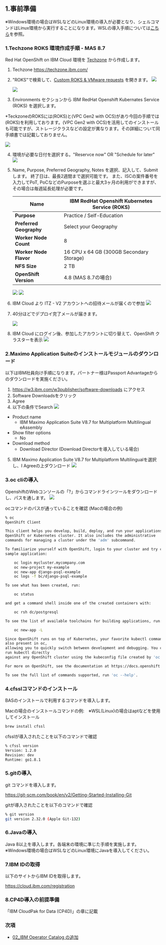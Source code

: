 ## 1.事前準備

※Windows環境の場合はWSLなどのLinux環境の導入が必要となり、シェルコマンドはLinux環境から実行することになります。WSLの導入手順については[こちら](https://docs.microsoft.com/ja-jp/windows/wsl/setup/environment)を参照。

### 1.Techzone ROKS 環境作成手順 - MAS 8.7

Red Hat OpenShift on IBM Cloud 環境を [Techzone](https://techzone.ibm.com/) から作成します。

1. Techzone https://techzone.ibm.com/ 

2. "ROKS"で検索して、[Custom ROKS & VMware requests](https://techzone.ibm.com/collection/custom-roks-vmware-requests) を開きます。
   ![](2022-04-20-08-26-10.png)

   ![](2022-04-20-08-26-41.png)

3. Environments セクションから IBM RedHat Openshift Kubernates Service (ROKS) を選択します。

*TeckzoneのROKSには(ROKS)と(VPC Gen2 with OCS)があり今回の手順では(ROKS)を利用しております。(VPC Gen2 with OCS)を活用してのインストールも可能ですが、ストレージクラスなどの設定が異なります。その詳細について同手順書では記載しておりません。
   
   ![](2022-04-20-08-27-43.png)

4. 環境が必要な日付を選択する。"Reservce now"  OR  "Schedule for later"
   ![](2022-04-20-08-28-27.png)

5. Name, Purpose, Preferred Geography, Notes を選択、記入して、Submitします。
   終了日は、最長2週間まで選択可能です。 また、ISCの案件番号を入力してPoT, PoCなどのPurposeを選ぶと最大3ヶ月の利用ができますが、その場合は毎週延長処理が必要です。

   | Name                    | IBM RedHat Openshift Kubernetes Service (ROKS) |
   | ----------------------- | ---------------------------------------------- |
   | **Purpose**             | Practice / Self-Education                      |
   | **Preferred Geography** | Select your Geography                          |
   | **Worker Node Count**   | 8                                              |
   | **Worker Node Flavor**  | 16 CPU x 64 GB (300GB Secondary Storage)                                |
   | **NFS Size**            | 2 TB                                           |
   | **OpenShift Version**   | 4.8 (MAS 8.7の場合)                        |

   ![](2022-04-27-11-29-40.png)
   ![](2022-04-20-08-30-27.png)

6. IBM Cloud より ITZ - V2 アカウントへの招待メールが届くので参加
   ![](2022-04-20-08-32-45.png)

7. 40分ほどでデプロイ完了メールが届きます。
   
   ![](2022-04-20-08-34-12.png)

8. IBM Cloud にログイン後、参加したアカウントに切り替えて、OpenShift クラスターを表示
   ![](2022-04-20-08-35-35.png)



### 2.Maximo Application Suiteのインストールモジュールのダウンロード

以下はIBM社員向け手順になります。パートナー様はPassport Advantageからのダウンロードを実施ください。

1. https://w3.ibm.com/w3publisher/software-downloads にアクセス
2. Software Downloadsをクリック
3. Agree
4. 以下の条件でSearch
![](Search.png)
- Product name
  - IBM Maximo Application Suite V8.7 for Multiplatform Multilingual eAssembly
- Show filter options
  - No
- Download method
  - Download Director (Download Directorを導入している場合)
5. IBM Maximo Application Suite V8.7 for Multiplatform Multilingualを選択し、I Agreeの上ダウンロード
![](2022-04-20-09-04-07.png)

### 3.oc cliの導入
OpenshiftのWebコンソールの「?」からコマンドラインツールをダウンロードし、パスを通します。
![](2022-04-10-14-02-10.png)


ocコマンドのパスが通っていることを確認 (Macの場合の例)
```bash
% oc
OpenShift Client

This client helps you develop, build, deploy, and run your applications on any
OpenShift or Kubernetes cluster. It also includes the administrative
commands for managing a cluster under the 'adm' subcommand.

To familiarize yourself with OpenShift, login to your cluster and try creating a
sample application:

    oc login mycluster.mycompany.com
    oc new-project my-example
    oc new-app django-psql-example
    oc logs -f bc/django-psql-example

To see what has been created, run:

    oc status

and get a command shell inside one of the created containers with:

    oc rsh dc/postgresql

To see the list of available toolchains for building applications, run:

    oc new-app -L

Since OpenShift runs on top of Kubernetes, your favorite kubectl commands are
also present in oc,
allowing you to quickly switch between development and debugging. You can also
run kubectl directly
against any OpenShift cluster using the kubeconfig file created by 'oc login'.

For more on OpenShift, see the documentation at https://docs.openshift.com.

To see the full list of commands supported, run 'oc --help'.
```

### 4.cfsslコマンドのインストール
BASのインストールで利用するコマンドを導入します。

Macの場合のインストールコマンドの例:　※WSL(Linux)の場合はaptなどを使用してインストール
```bash
brew install cfssl
```

cfsslが導入されたことを以下のコマンドで確認

```bash
% cfssl version
Version: 1.2.0
Revision: dev
Runtime: go1.8.1
```

### 5.gitの導入
git コマンドを導入します。

https://git-scm.com/book/en/v2/Getting-Started-Installing-Git

gitが導入されたことを以下のコマンドで確認

```bash
% git version
git version 2.32.0 (Apple Git-132)
```

### 6.Javaの導入
Java 8以上を導入します。各端末の環境に準じた手順を実施します。　※Windows環境の場合はWSLなどのLinux環境にJavaを導入してください。

### 7.IBM IDの取得
以下のサイトからIBM IDを取得します。

https://cloud.ibm.com/registration

### 8.CP4D導入の前提準備
「IBM CloudPak for Data (CP4D)」の章に記載

### 次項
- [02_IBM Operator Catalog の追加](../02_isc/index.md)
